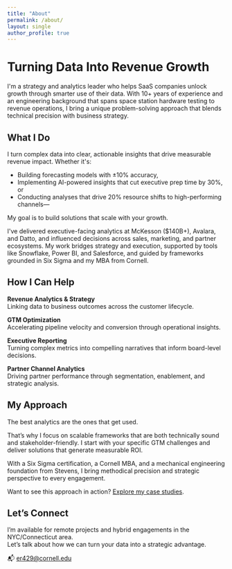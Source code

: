 ```yaml
---
title: "About"
permalink: /about/
layout: single
author_profile: true
---
```


# Turning Data Into Revenue Growth

I'm a strategy and analytics leader who helps SaaS companies unlock growth through smarter use of their data. With 10+ years of experience and an engineering background that spans space station hardware testing to revenue operations, I bring a unique problem-solving approach that blends technical precision with business strategy.

## What I Do

I turn complex data into clear, actionable insights that drive measurable revenue impact. Whether it's:
- Building forecasting models with ±10% accuracy,
- Implementing AI-powered insights that cut executive prep time by 30%, or
- Conducting analyses that drive 20% resource shifts to high-performing channels—

My goal is to build solutions that scale with your growth.

I've delivered executive-facing analytics at McKesson ($140B+), Avalara, and Datto, and influenced decisions across sales, marketing, and partner ecosystems. My work bridges strategy and execution, supported by tools like Snowflake, Power BI, and Salesforce, and guided by frameworks grounded in Six Sigma and my MBA from Cornell.

## How I Can Help

**Revenue Analytics & Strategy**  
Linking data to business outcomes across the customer lifecycle.

**GTM Optimization**  
Accelerating pipeline velocity and conversion through operational insights.

**Executive Reporting**  
Turning complex metrics into compelling narratives that inform board-level decisions.

**Partner Channel Analytics**  
Driving partner performance through segmentation, enablement, and strategic analysis.

## My Approach

The best analytics are the ones that get used.

That’s why I focus on scalable frameworks that are both technically sound and stakeholder-friendly. I start with your specific GTM challenges and deliver solutions that generate measurable ROI.

With a Six Sigma certification, a Cornell MBA, and a mechanical engineering foundation from Stevens, I bring methodical precision and strategic perspective to every engagement.

Want to see this approach in action? [Explore my case studies](/portfolio/).

## Let’s Connect

I’m available for remote projects and hybrid engagements in the NYC/Connecticut area.  
Let’s talk about how we can turn your data into a strategic advantage.

📬 [er429@cornell.edu](mailto:er429@cornell.edu)